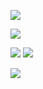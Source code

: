 
![](https://github-readme-stats.vercel.app/api/top-langs/?username=Ametisto26&langs_count=7&count_private=true&layout=compact&theme=highcontrast&hide=css,html)
<!---
[![trophy](https://github-profile-trophy.vercel.app/?username=Ametisto26&theme=radical&column=7)](https://github.com/ryo-ma/github-profile-trophy)
--->

![](http://github-profile-summary-cards.vercel.app/api/cards/profile-details?username=ametisto26&theme=dark) 

![](http://github-profile-summary-cards.vercel.app/api/cards/repos-per-language?username=ametisto26&theme=chartreuse_dark) 
![](http://github-profile-summary-cards.vercel.app/api/cards/most-commit-language?username=ametisto26&theme=chartreuse_dark) 
<!---
![](http://github-profile-summary-cards.vercel.app/api/cards/stats?username=ametisto26&theme=shades_of_purple)
--->

![](http://github-profile-summary-cards.vercel.app/api/cards/productive-time?username=ametisto26&theme=gotham&utcOffset=8) 

<!---
![Top Langs](https://github-readme-stats.vercel.app/api?username=Ametisto26&count_private=true&layout=compact&show_icons=true&theme=dark)

- 👋 Hi, I’m @ametisto26
- 👀 I’m interested in ...
- 🌱 I’m currently learning ...
- 💞️ I’m looking to collaborate on ...
- 📫 How to reach me ...

ametisto26/ametisto26 is a ✨ special ✨ repository because its `README.md` (this file) appears on your GitHub profile.
You can click the Preview link to take a look at your changes.
--->
